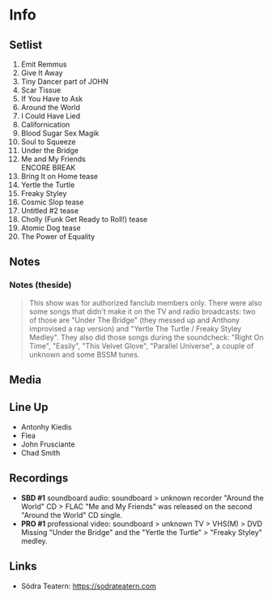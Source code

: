 # Info

## Setlist

1. Emit Remmus
2. Give It Away
3. Tiny Dancer part of JOHN
4. Scar Tissue
5. If You Have to Ask
6. Around the World
7. I Could Have Lied
8. Californication
9. Blood Sugar Sex Magik
10. Soul to Squeeze
11. Under the Bridge
12. Me and My Friends
<br>ENCORE BREAK
13. Bring It on Home tease
14. Yertle the Turtle
15. Freaky Styley
16. Cosmic Slop tease
17. Untitled #2 tease
18. Cholly (Funk Get Ready to Roll!) tease
19. Atomic Dog tease
20. The Power of Equality

## Notes

### Notes (theside)

> This show was for authorized fanclub members only. 
There were also some songs that didn't make it on the TV and radio broadcasts: two of those are "Under The Bridge" (they messed up and Anthony improvised a rap version) and "Yertle The Turtle / Freaky Styley Medley". They also did those songs during the soundcheck: "Right On Time", "Easily", "This Velvet Glove", "Parallel Universe", a couple of unknown and some BSSM tunes.

## Media

## Line Up
  
* Antonhy Kiedis
* Flea
* John Frusciante
* Chad Smith

## Recordings

* **SBD #1** soundboard audio: soundboard > unknown recorder "Around the World" CD > FLAC "Me and My Friends" was released on the second "Around the World" CD single.  
* **PRO #1** professional video: soundboard > unknown TV > VHS(M) > DVD Missing "Under the Bridge" and the "Yertle the Turtle" > "Freaky Styley" medley.

## Links

* Södra Teatern: https://sodrateatern.com
